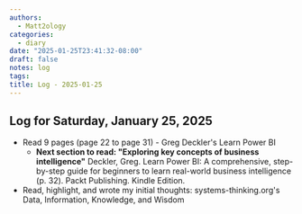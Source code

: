 ```yaml
---
authors:
  - Matt2ology
categories:
  - diary
date: "2025-01-25T23:41:32-08:00"
draft: false
notes: log
tags:
title: Log - 2025-01-25
---
```


## Log for Saturday, January 25, 2025

<!-- Key observations and quick task for the day -->

- Read 9 pages (page 22 to page 31) - Greg Deckler's Learn Power BI
  - **Next section to read: "Exploring key concepts of business intelligence"** Deckler, Greg. Learn Power BI: A comprehensive, step-by-step guide for beginners to learn real-world business intelligence (p. 32). Packt Publishing. Kindle Edition.
- Read, highlight, and wrote my initial thoughts: systems-thinking.org's Data, Information, Knowledge, and Wisdom
